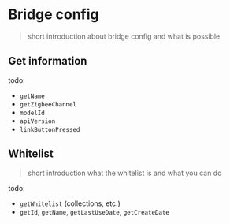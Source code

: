 # Bridge config

> short introduction about bridge config and what is possible

## Get information

todo:
- `getName`
- `getZigbeeChannel`
- `modelId`
- `apiVersion`
- `linkButtonPressed`

## Whitelist

> short introduction what the whitelist is and what you can do

todo:
- `getWhitelist` (collections, etc.)
- `getId`, `getName`, `getLastUseDate`, `getCreateDate` 
